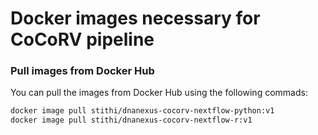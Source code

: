 # Docker images necessary for CoCoRV pipeline #

### Pull images from Docker Hub ###
You can pull the images from Docker Hub using the following commads:
```bash
docker image pull stithi/dnanexus-cocorv-nextflow-python:v1
docker image pull stithi/dnanexus-cocorv-nextflow-r:v1
```

